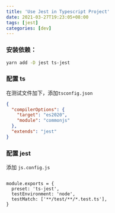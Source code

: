 ```yaml
---
title: 'Use Jest in Typescript Project'
date: 2021-03-27T19:23:05+08:00
tags: [jest]
categories: [dev]
---
```


### 安装依赖：

```bash
yarn add -D jest ts-jest
```

### 配置 ts

在测试文件加下，添加`tsconfig.json`

```json
{
  "compilerOptions": {
    "target": "es2020",
    "module": "commonjs"
  },
  "extends": "jest"
}
```

### 配置 jest

添加 `js.config.js`

```

module.exports = {
  preset: 'ts-jest',
  testEnvironment: 'node',
  testMatch: ['**/test/**/*.test.ts'],
}
```

